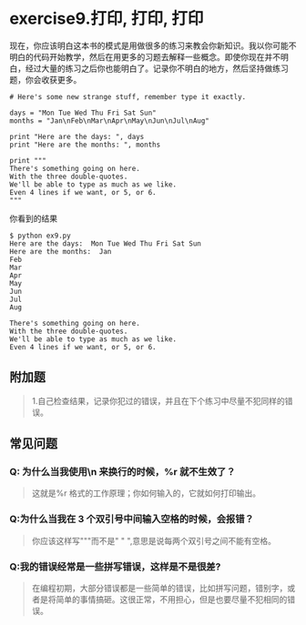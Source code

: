 # exercise9.打印, 打印, 打印
现在，你应该明白这本书的模式是用做很多的练习来教会你新知识。我以你可能不明白的代码开始教学，然后在用更多的习题去解释一些概念。即使你现在并不明白，经过大量的练习之后你也能明白了。记录你不明白的地方，然后坚持做练习题，你会收获更多。

```
# Here's some new strange stuff, remember type it exactly.

days = "Mon Tue Wed Thu Fri Sat Sun"
months = "Jan\nFeb\nMar\nApr\nMay\nJun\nJul\nAug"

print "Here are the days: ", days
print "Here are the months: ", months

print """
There's something going on here.
With the three double-quotes.
We'll be able to type as much as we like.
Even 4 lines if we want, or 5, or 6.
"""
```

你看到的结果

```
$ python ex9.py
Here are the days:  Mon Tue Wed Thu Fri Sat Sun
Here are the months:  Jan
Feb
Mar
Apr
May
Jun
Jul
Aug

There's something going on here.
With the three double-quotes.
We'll be able to type as much as we like.
Even 4 lines if we want, or 5, or 6.
```

## 附加题

> 1.自己检查结果，记录你犯过的错误，并且在下个练习中尽量不犯同样的错误。

## 常见问题

### Q: 为什么当我使用\n 来换行的时候，%r 就不生效了？

> 这就是%r 格式的工作原理；你如何输入的，它就如何打印输出。

### Q:为什么当我在 3 个双引号中间输入空格的时候，会报错？

> 你应该这样写"""而不是" " ",意思是说每两个双引号之间不能有空格。

### Q:我的错误经常是一些拼写错误，这样是不是很差?

> 在编程初期，大部分错误都是一些简单的错误，比如拼写问题，错别字，或者是将简单的事情搞砸。这很正常，不用担心，但是也要尽量不犯相同的错误。